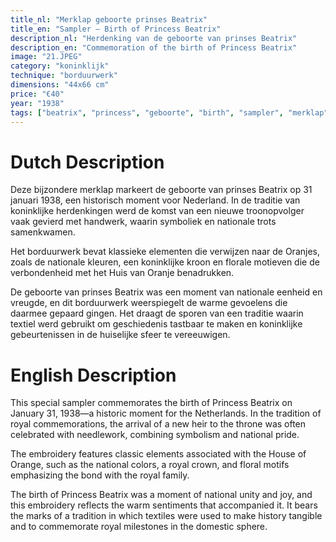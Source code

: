 ```yaml
---
title_nl: "Merklap geboorte prinses Beatrix"
title_en: "Sampler – Birth of Princess Beatrix"
description_nl: "Herdenking van de geboorte van prinses Beatrix"
description_en: "Commemoration of the birth of Princess Beatrix"
image: "21.JPEG"
category: "koninklijk"
technique: "borduurwerk"
dimensions: "44x66 cm"
price: "€40"
year: "1938"
tags: ["beatrix", "princess", "geboorte", "birth", "sampler", "merklap", "koninklijk", "royal", "1938"]
---
```


# Dutch Description

Deze bijzondere merklap markeert de geboorte van prinses Beatrix op 31 januari 1938, een historisch moment voor Nederland. In de traditie van koninklijke herdenkingen werd de komst van een nieuwe troonopvolger vaak gevierd met handwerk, waarin symboliek en nationale trots samenkwamen.

Het borduurwerk bevat klassieke elementen die verwijzen naar de Oranjes, zoals de nationale kleuren, een koninklijke kroon en florale motieven die de verbondenheid met het Huis van Oranje benadrukken.

De geboorte van prinses Beatrix was een moment van nationale eenheid en vreugde, en dit borduurwerk weerspiegelt de warme gevoelens die daarmee gepaard gingen. Het draagt de sporen van een traditie waarin textiel werd gebruikt om geschiedenis tastbaar te maken en koninklijke gebeurtenissen in de huiselijke sfeer te vereeuwigen.

# English Description

This special sampler commemorates the birth of Princess Beatrix on January 31, 1938—a historic moment for the Netherlands. In the tradition of royal commemorations, the arrival of a new heir to the throne was often celebrated with needlework, combining symbolism and national pride.

The embroidery features classic elements associated with the House of Orange, such as the national colors, a royal crown, and floral motifs emphasizing the bond with the royal family.

The birth of Princess Beatrix was a moment of national unity and joy, and this embroidery reflects the warm sentiments that accompanied it. It bears the marks of a tradition in which textiles were used to make history tangible and to commemorate royal milestones in the domestic sphere.
